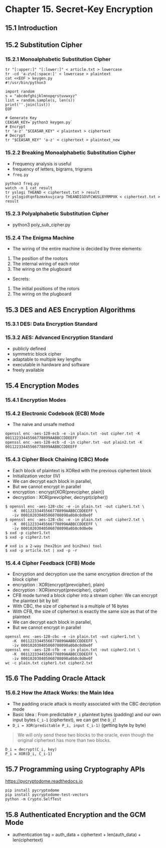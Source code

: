 # Chapter 15. Secret-Key Encryption
## 15.1 Introduction
## 15.2 Substitution Cipher
### 15.2.1 Monoalphabetic Substitution Cipher
```
tr "[:upper:]" "[:lower:]" < article.txt > lowercase
tr -cd 'a-z\n[:space:]' < lowercase > plaintext
cat <<EOF > keygen.py
#!/usr/bin/python3

import random
s = "abcdefghijklmnopqrstuvwxyz"
list = random.sample(s, len(s))
print(''.join(list))
EOF

# Generate Key
CEASAR_KEY=`python3 keygen.py`
# Encrypt
tr 'a-z' "$CEASAR_KEY" < plaintext > ciphertext
# Decrypt
tr "$CEASAR_KEY" 'a-z' < ciphertext > plaintext_new
```
### 15.2.2 Breaking Monoalphabetic Substitution Cipher
- Frequency analysis is useful
- frequency of letters, bigrams, trigrams
- `freq.py`
```
python3 freq.py
watch -n 1 cat result
tr yslogi THEAND < ciphertext.txt > result
tr yslogidtqnfbzmxkvujcarp THEANDIGOVFCWUSLBYRMPXK < ciphertext.txt > result
```
### 15.2.3 Polyalphabetic Substitution Cipher
- python3 poly_sub_cipher.py
### 15.2.4 The Enigma Machine
- The wiring of the entire machine is decided by three elements:
1. The position of the rootors
2. The internal wiring of each rotor
3. The wiring on the plugboard
- Secrets:
1. The initial positions of the rotors
2. The wiring on the plugboard
## 15.3 DES and AES Encryption Algorithms
### 15.3.1 DES: Data Encryption Standard
### 15.3.2 AES: Advanced Encryption Standard
- publicly defined
- symmetric block cipher
- adaptable to multiple key lengths
- executable in hardware and software
- freely available
## 15.4 Encryption Modes
### 15.4.1 Encryption Modes
### 15.4.2 Electronic Codebook (ECB) Mode
- The naive and unsafe method
```
openssl enc -aes-128-ecb -e -in plain.txt -out cipher.txt -K 00112233445566778899AABBCCDDEEFF
openssl enc -aes-128-ecb -d -in cipher.txt -out plain2.txt -K 00112233445566778899AABBCCDDEEFF
```
### 15.4.3 Cipher Block Chaining (CBC) Mode
- Each block of plaintext is XORed with the previous ciphertext block
- Initialization vector (IV) 
- We can decrypt each block in parallel,
- But we cannot encrypt in parallel
- encryption : encrypt(XOR(prevcipher, plain))
- decryption : XOR(prevcipher, decrypt(cipher))
```
$ openssl enc -aes-128-cbc -e -in plain.txt -out cipher1.txt \
   -K  00112233445566778899AABBCCDDEEFF \
   -iv 000102030405060708090a0b0c0d0e0f
$ openssl enc -aes-128-cbc -e -in plain.txt -out cipher2.txt \
   -K  00112233445566778899AABBCCDDEEFF \
   -iv 000102030405060708090a0b0c0d0e0e
$ xxd -p cipher1.txt
$ xxd -p cipher2.txt

# xxd is a 2-way (hex2bin and bin2hex) tool
$ xxd -p article.txt | xxd -p -r
```
### 15.4.4 Cipher Feedback (CFB) Mode
- Encryption and decryption use the same encryption direction of the block cipher
- encryption : XOR(encrypt(prevcipher), plain)
- decryption : XOR(encrypt(prevcipher), cipher)
- CFB mode turned a block cipher into a stream cipher: We can encrypt the plaintext bit by bit!
- With CBC, the size of ciphertext is a multiple of 16 bytes
- With CFB, the size of ciphertext is exactly the same size as that of the plaintext
- We can decrypt each block in parallel,
- But we cannot encrypt in parallel
```
openssl enc -aes-128-cbc -e -in plain.txt -out cipher1.txt \
   -K  00112233445566778899AABBCCDDEEFF \
   -iv 000102030405060708090a0b0c0d0e0f
openssl enc -aes-128-cfb -e -in plain.txt -out cipher2.txt \
   -K  00112233445566778899AABBCCDDEEFF \
   -iv 000102030405060708090a0b0c0d0e0f
wc -c plain.txt cipher1.txt cipher2.txt
```

## 15.6 The Padding Oracle Attack
### 15.6.2 How the Attack Works: the Main Idea
- The padding oracle attack is mostly associated with the CBC decription mode
- Basic Idea : From predictable `P_i` plaintext bytes (padding) and our own input bytes `C_i-1` (ciphertext), we can get the `D_i`!
- `D_i = XOR(predictable P_i, input C_i-1)` (getting byte by byte)
> We will only send these two blocks to the oracle, even though the original ciphertext has more than two blocks.
```
D_i = decrypt(C_i, key)
P_i = XOR(D_i, C_i-1)
```
## 15.7 Programming using Cryptography APIs
https://pycryptodome.readthedocs.io
```
pip install pycryptodome
pip install pycryptodome-test-vectors
python -m Crypto.SelfTest
```
## 15.8 Authenticated Encryption and the GCM Mode
- authentication tag = auth_data + ciphertext + len(auth_data) + len(ciphertext)
